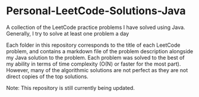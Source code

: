 # Personal-LeetCode-Solutions-Java
A collection of the LeetCode practice problems I have solved using Java. Generally, I try to solve at least one problem a day

Each folder in this repository corresponds to the title of each LeetCode problem, and contains a markdown file of the problem description alongside my Java solution to the problem. Each problem was solved to the best of my ability in terms of time complexity (O(N) or faster for the most part). However, many of the algorithmic solutions are not perfect as they are not direct copies of the top solutions.

Note: This repository is still currently being updated.
